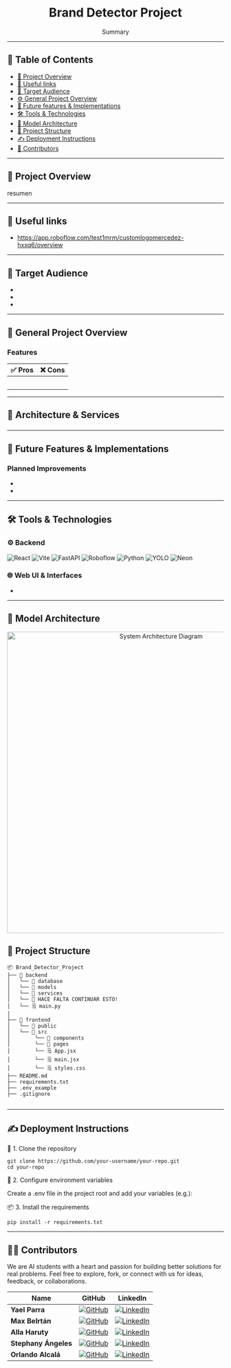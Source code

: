 
<h1 align="center">Brand Detector Project</h1>

<p align="center">
  Summary
</p>

---

## 🧭 Table of Contents

- [📌 Project Overview](#-project-overview)
- [📎 Useful links](#-useful-links)
- [🎯 Target Audience](#-target-audience)
- [⚙️ General Project Overview](#️-general-project-overview)
- [🚀 Future features & Implementations](#-future-features--implementations)
- [🛠️ Tools & Technologies](#-tools--technologies)
- [🧪 Model Architecture](#-model-architecture)
- [📁 Project Structure](#-project-structure)
- [✍ Deployment Instructions](#-deployment-instructions)
- [👩 Contributors](#-contributors)

---

## 📌 Project Overview

<p align="justify">  

resumen

---
## 📎 Useful links

- https://app.roboflow.com/test1mrm/customlogomercedez-hxxq6/overview 
---

## 🎯 Target Audience

- 
- 
- 

---

## 🔧 General Project Overview

### Features


| ✅ Pros                                                             | ❌ Cons                                                                             |
|---------------------------------------------------------------------|--------------------------------------------------------------------------------------|
|                                                                     |                                                                                      |
|                                                                     |                                                                                      |
|                                                                     |                                                                                      |
|                                                                     |                                                                                      |
|                                                                     |                                                                                      |


---

## 🧠 Architecture & Services

### 


---

## 🚀 Future Features & Implementations

### Planned Improvements
-
-


---

## 🛠️ Tools & Technologies

### ⚙️ Backend

![React](https://img.shields.io/badge/-React-ffffff?logo=react&logoColor=black)
![Vite](https://img.shields.io/badge/-Vite-ffffff?logo=vite&logoColor=black)
![FastAPI](https://img.shields.io/badge/-FastAPI-ffffff?logo=fastapi&logoColor=black)
![Roboflow](https://img.shields.io/badge/-Roboflow-ffffff?logo=roboflow&logoColor=black)
![Python](https://img.shields.io/badge/-Python-ffffff?logo=python&logoColor=black)
![YOLO](https://img.shields.io/badge/-YOLO-ffffff?logo=yolo&logoColor=black)
![Neon](https://img.shields.io/badge/-Neon-ffffff?logo=neon&logoColor=black)


### 🌐 Web UI & Interfaces

-

---

## 🧪 Model Architecture



<p align="center">
  <img src=https://github.com/Yael-Parra/Brand_Detector_Project/issues/5#issuecomment-3245008872" alt="System Architecture Diagram" width="700"/>
</p>


## 📁 Project Structure

```
📦 Brand_Detector_Project  
├── 📁 backend                                   
│   └── 📁 database
│   └── 📁 models
│   └── 📁 services
│   └── 📁 HACE FALTA CONTINUAR ESTO!
│   └── 🗒️ main.py     
│
├── 📁 frontend
│   └── 📁 public
│   └── 📁 src
│        └── 📁 components
│        └── 📁 pages
│        └── 🗒️ App.jsx
│        └── 🗒️ main.jsx
│        └── 🗒️ styles.css
├── README.md                
├── requirements.txt        
├── .env_example                     
├── .gitignore              
  

```
---

## ✍ Deployment Instructions


🧪 1. Clone the repository

    git clone https://github.com/your-username/your-repo.git
    cd your-repo

🔐 2. Configure environment variables

Create a .env file in the project root and add your variables (e.g.):

  
📦 3. Install the requirements

    pip install -r requirements.txt


---
## 👩‍💻 Contributors
We are AI students with a heart and passion for building better solutions for real problems.
Feel free to explore, fork, or connect with us for ideas, feedback, or collaborations.


| Name                  | GitHub                                                                                                                     | LinkedIn                                                                                                                                             |
|-----------------------|----------------------------------------------------------------------------------------------------------------------------|------------------------------------------------------------------------------------------------------------------------------------------------------|
| **Yael Parra**        | [![GitHub](https://img.shields.io/badge/GitHub-ffffff?logo=github&logoColor=black)](https://github.com/Yael-Parra)         | [![LinkedIn](https://img.shields.io/badge/LinkedIn-0A66C2?logo=linkedin&logoColor=black)](https://www.linkedin.com/in/yael-parra/)                   |
| **Max Belrtán**       | [![GitHub](https://img.shields.io/badge/GitHub-ffffff?logo=github&logoColor=black)](https://github.com/mr-melenas)         | [![LinkedIn](https://img.shields.io/badge/LinkedIn-0A66C2?logo=linkedin&logoColor=white)](https://www.linkedin.com/in/max-beltran/)                   |
| **Alla Haruty**       | [![GitHub](https://img.shields.io/badge/GitHub-ffffff?logo=github&logoColor=black)](https://github.com/alharuty)         | [![LinkedIn](https://img.shields.io/badge/LinkedIn-0A66C2?logo=linkedin&logoColor=white)](https://www.linkedin.com/in/allaharuty/)                   |
| **Stephany Ángeles**  | [![GitHub](https://img.shields.io/badge/GitHub-ffffff?logo=github&logoColor=black)](https://github.com/stephyangeles)         | [![LinkedIn](https://img.shields.io/badge/LinkedIn-0A66C2?logo=linkedin&logoColor=white)](https://www.linkedin.com/in/stephyangeles/)                   |
| **Orlando Alcalá**    | [![GitHub](https://img.shields.io/badge/GitHub-ffffff?logo=github&logoColor=black)](https://github.com/odar1997)         | [![LinkedIn](https://img.shields.io/badge/LinkedIn-0A66C2?logo=linkedin&logoColor=white)]([https://www.linkedin.com/in/yael-parra/](https://www.linkedin.com/in/orlando-david-71417411b/))                   |
